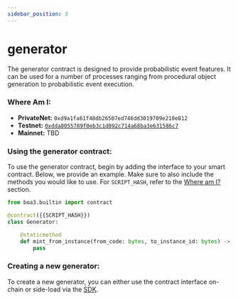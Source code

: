 ```yaml
---
sidebar_position: 3
---
```


# generator
The generator contract is designed to provide probabilistic event features.  It can be used for a number of processes ranging from
procedural object generation to probabilistic event execution.

### Where Am I:
* **PrivateNet:** `0xd9a1fa61f48db26507ed746dd3019709e210e812`
* **Testnet:** [`0xdda8055789f0eb3c1d092c714a68ba3e631586c7`](https://dora.coz.io/contract/neo3/testnet_rc4/0xdda8055789f0eb3c1d092c714a68ba3e631586c7)
* **Mainnet:** TBD

### Using the generator contract:
To use the generator contract, begin by adding the interface to your smart contract.  Below, we provide an example.  Make sure to also include the methods you would like to use. For `SCRIPT_HASH`, refer to the [Where am I?](#where-am-i) section.

```python
from boa3.builtin import contract

@contract({{SCRIPT_HASH}})
class Generator:

    @staticmethod
    def mint_from_instance(from_code: bytes, to_instance_id: bytes) -> Dict[str, Any]:
        pass

```

### Creating a new generator:
To create a new generator, you can either use the contract interface on-chain or side-load via the [SDK](/docs/sdk/ts/classes/Generator#createGenerator).




